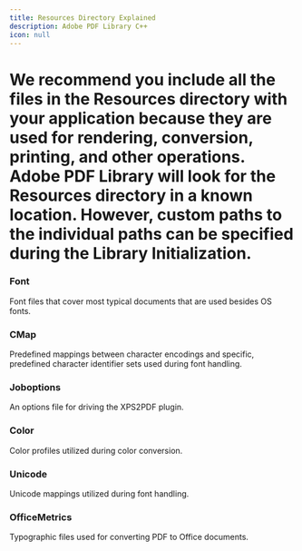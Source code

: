 ```yaml
---
title: Resources Directory Explained
description: Adobe PDF Library C++
icon: null
---
```


# We recommend you include **all** the files in the Resources directory with your application because they are used for rendering, conversion, printing, and other operations. Adobe PDF Library will look for the **Resources** directory in a known location. However, custom paths to the individual paths can be specified during the Library Initialization.   

### **Font** 

Font files that cover most typical documents that are used besides OS fonts.   

### **CMap** 

Predefined mappings between character encodings and specific, predefined character identifier sets used during font handling.   

### **Joboptions** 

An options file for driving the XPS2PDF plugin.   

### **Color** 

Color profiles utilized during color conversion.   

### **Unicode** 

Unicode mappings utilized during font handling.   

### **OfficeMetrics** 

Typographic files used for converting PDF to Office documents.
